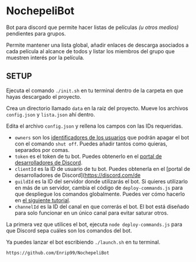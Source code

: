 # NochepeliBot

Bot para discord que permite hacer listas de películas *(u otros medios)* pendientes para grupos.

Permite mantener una lista global, añadir enlaces de descarga asociados a cada película al alcance de todos y listar los miembros del grupo que muestren interés por la película.

## SETUP

Ejecuta el comando `./init.sh` en tu terminal dentro de la carpeta en que hayas descargado el proyecto.

Crea un directorio llamado `data` en la raíz del proyecto. Mueve los archivos `config.json` y `lista.json` ahí dentro.

Edita el archivo `config.json` y rellena los campos con las IDs requeridas.
 - `owners` son los [identificadores de los usuarios](https://support.discord.com/hc/en-us/articles/206346498-Where-can-I-find-my-User-Server-Message-ID-) que podrán apagar el bot con el comando `shut off`. Puedes añadir tantos como quieras, separados  por comas.
 - `token` es el token de tu bot. Puedes obtenerlo en el [portal de desarrolladores de Discord](https://discord.com/developers/).
 - `clientId` es la ID de usuario de tu bot. Puedes obtenerla en el [portal de desarrolladores de Discord](https://discord.com/de
 - `guildId` es la ID del servidor donde utilizarás el bot. Si quieres utilizarlo en más de un servidor, cambia el código de `deploy-commands.js` para que despliegue los comandos globalmente. Puedes ver cómo hacerlo en [el siguiente tutorial](https://discordjs.guide/interactions/slash-commands.html#global-commands).
 - `channelId` es la ID del canal en que correrás el bot. El bot está diseñado para solo funcionar en un único canal para evitar saturar otros.


La primera vez que utilices el bot, ejecuta `node deploy-commands.js` para que Discord sepa cuáles son los comandos del bot.

Ya puedes lanzar el bot escribiendo `./launch.sh` en tu terminal.

`https://github.com/Enrip99/NochepeliBot`
